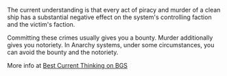 The current understanding is that every act of piracy and murder of a clean ship has
a substantial negative effect on the system's controlling faction and the victim's
faction.

Committing these crimes usually gives you a bounty.  Murder additionally gives you
notoriety.  In Anarchy systems, under some circumstances, you can avoid the bounty and
the notoriety.


More info at [Best Current Thinking on BGS](https://forums.frontier.co.uk/threads/transactions-bgs-guide-best-current-thinking.424397/)